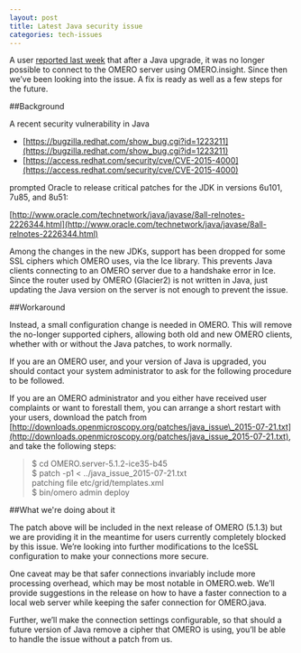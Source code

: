 ```yaml
---
layout: post
title: Latest Java security issue
categories: tech-issues
---
```


A user [reported last week](https://www.openmicroscopy.org/community/viewtopic.php?f=5&t=7856) that
after a Java upgrade, it was no longer possible to connect to the OMERO server
using OMERO.insight. Since then we’ve been looking into the issue. A fix is
ready as well as a few steps for the future.

##Background

A recent security vulnerability in Java

- [https://bugzilla.redhat.com/show_bug.cgi?id=1223211](https://bugzilla.redhat.com/show_bug.cgi?id=1223211)
- [https://access.redhat.com/security/cve/CVE-2015-4000](https://access.redhat.com/security/cve/CVE-2015-4000)

prompted Oracle to release critical patches for the JDK in versions 6u101,
7u85, and 8u51:

[http://www.oracle.com/technetwork/java/javase/8all-relnotes-2226344.html](http://www.oracle.com/technetwork/java/javase/8all-relnotes-2226344.html)

Among the changes in the new JDKs, support has been dropped for some SSL
ciphers which OMERO uses, via the Ice library. This prevents Java clients
connecting to an OMERO server due to a handshake error in Ice. Since the
router used by OMERO (Glacier2) is not written in Java, just updating the Java
version on the server is not enough to prevent the issue.

##Workaround

Instead, a small configuration change is needed in OMERO. This will remove the
no-longer supported ciphers, allowing both old and new OMERO clients, whether
with or without the Java patches, to work normally.

If you are an OMERO user, and your version of Java is upgraded, you should
contact your system administrator to ask for the following procedure to be
followed.

If you are an OMERO administrator and you either have received user complaints
or want to forestall them, you can arrange a short restart with your users,
download the patch from
[http://downloads.openmicroscopy.org/patches/java_issue\_2015-07-21.txt](http://downloads.openmicroscopy.org/patches/java_issue_2015-07-21.txt), and
take the following steps:

>$ cd OMERO.server-5.1.2-ice35-b45  
>$ patch -p1 < ../java_issue\_2015-07-21.txt  
>patching file etc/grid/templates.xml  
>$ bin/omero admin deploy

##What we're doing about it

The patch above will be included in the next release of OMERO (5.1.3) but we
are providing it in the meantime for users currently completely blocked by
this issue. We’re looking into further modifications to the IceSSL
configuration to make your connections more secure.

One caveat may be that safer connections invariably include more processing
overhead, which may be most notable in OMERO.web. We’ll provide suggestions in
the release on how to have a faster connection to a local web server while
keeping the safer connection for OMERO.java.

Further, we’ll make the connection settings configurable, so that should a
future version of Java remove a cipher that OMERO is using, you’ll be able to
handle the issue without a patch from us.

